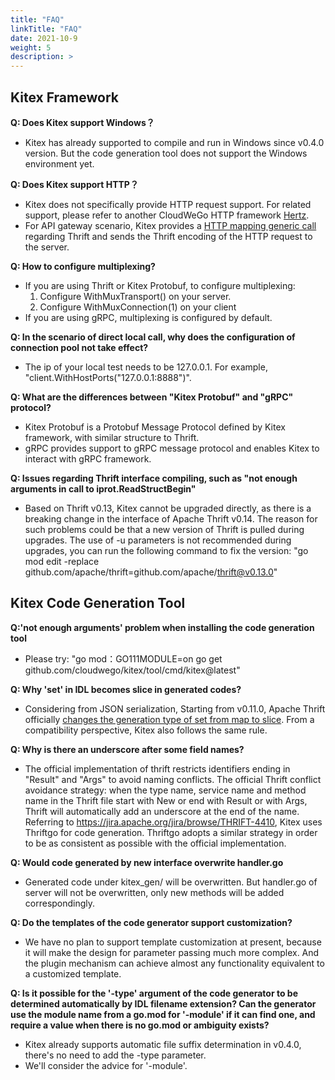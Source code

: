 ```yaml
---
title: "FAQ"
linkTitle: "FAQ"
date: 2021-10-9
weight: 5
description: >
---
```

## Kitex Framework

**Q: Does Kitex support Windows？**
* Kitex has already supported to compile and run in Windows since v0.4.0 version. But the code generation tool does not support the Windows environment yet.

**Q: Does Kitex support HTTP？**
* Kitex does not specifically provide HTTP request support. For related support, please refer to another CloudWeGo HTTP framework [Hertz](https://www.cloudwego.io/zh/docs/hertz/).
* For API gateway scenario, Kitex provides a [HTTP mapping generic call](https://www.cloudwego.io/docs/kitex/tutorials/advanced-feature/generic_call/#2-http-mapping-generic-call) regarding Thrift and sends the Thrift encoding of the HTTP request to the server.

**Q: How to configure multiplexing?**
* If you are using Thrift or Kitex Protobuf, to configure multiplexing:
  1. Configure WithMuxTransport() on your server.
  2. Configure WithMuxConnection(1) on your client
* If you are using gRPC, multiplexing is configured by default.

**Q: In the scenario of direct local call, why does the configuration of  connection pool not take effect?**
* The ip of your local test needs to be 127.0.0.1. For example, "client.WithHostPorts("127.0.0.1:8888")".

**Q: What are the differences between "Kitex Protobuf" and  "gRPC" protocol?**
* Kitex Protobuf is a Protobuf Message Protocol defined by Kitex framework, with similar structure to Thrift.
* gRPC provides support to gRPC message protocol and enables Kitex to interact with gRPC framework.

**Q: Issues regarding Thrift interface compiling, such as "not enough arguments in call to iprot.ReadStructBegin"**
* Based on Thrift v0.13, Kitex cannot be upgraded directly, as there is a breaking change in the interface of Apache Thrift v0.14. The reason for such problems could be that a new version of Thrift is pulled during upgrades. The use of -u parameters is not recommended during upgrades, you can run the following command to fix the version: "go mod edit -replace github.com/apache/thrift=github.com/apache/thrift@v0.13.0"

## Kitex Code Generation Tool

**Q:'not enough arguments' problem when installing the code generation tool**
* Please try: "go mod：GO111MODULE=on go get github.com/cloudwego/kitex/tool/cmd/kitex@latest"

**Q: Why 'set' in IDL becomes slice in generated codes?**
* Considering from JSON serialization, Starting from v0.11.0, Apache Thrift officially [changes the generation type of set from map to slice](https://issues.apache.org/jira/browse/THRIFT-4011). From a compatibility perspective, Kitex also follows the same rule.

**Q: Why is there an underscore after some field names?**
* The official implementation of thrift restricts identifiers ending in "Result" and "Args" to avoid naming conflicts. The official Thrift conflict avoidance strategy: when the type name, service name and method name in the Thrift file start with New or end with Result or with Args, Thrift will automatically add an underscore at the end of the name. Referring to https://jira.apache.org/jira/browse/THRIFT-4410, Kitex uses Thriftgo for code generation. Thriftgo adopts a similar strategy in order to be as consistent as possible with the official implementation.

**Q: Would code generated by new interface overwrite handler.go**
* Generated code under kitex_gen/ will be overwritten. But handler.go of server will not be overwritten, only new methods will be added correspondingly.

**Q: Do the templates of the code generator support customization?**
* We have no plan to support template customization at present, because it will make the design for parameter passing much more complex. And the plugin mechanism can achieve almost any functionality equivalent to a customized template.

**Q: Is it possible for the '-type' argument of the code generator to be determined automatically by IDL filename extension? Can the generator use the module name from a go.mod for '-module' if it can find one, and require a value when there is no go.mod or ambiguity exists?**
* Kitex already supports automatic file suffix determination in v0.4.0, there's no need to add the -type parameter.
* We'll consider the advice for '-module'.

